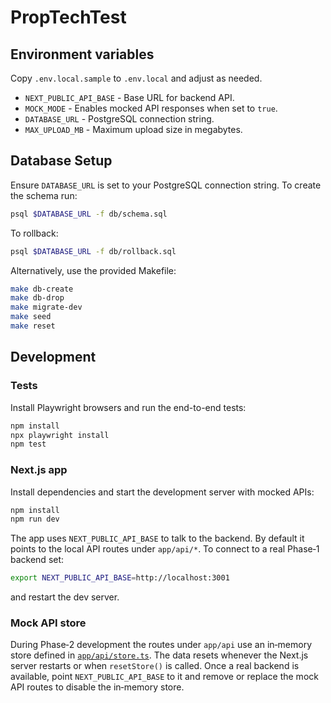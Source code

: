 # PropTechTest

## Environment variables

Copy `.env.local.sample` to `.env.local` and adjust as needed.

* `NEXT_PUBLIC_API_BASE` - Base URL for backend API.
* `MOCK_MODE` - Enables mocked API responses when set to `true`.
* `DATABASE_URL` - PostgreSQL connection string.
* `MAX_UPLOAD_MB` - Maximum upload size in megabytes.

## Database Setup

Ensure `DATABASE_URL` is set to your PostgreSQL connection string. To create the schema run:

```bash
psql $DATABASE_URL -f db/schema.sql
```

To rollback:

```bash
psql $DATABASE_URL -f db/rollback.sql
```

Alternatively, use the provided Makefile:

```bash
make db-create
make db-drop
make migrate-dev
make seed
make reset
```

## Development

### Tests

Install Playwright browsers and run the end-to-end tests:

```bash
npm install
npx playwright install
npm test
```

### Next.js app

Install dependencies and start the development server with mocked APIs:

```bash
npm install
npm run dev
```

The app uses `NEXT_PUBLIC_API_BASE` to talk to the backend. By default it points to the local API routes under `app/api/*`. To connect to a real Phase‑1 backend set:

```bash
export NEXT_PUBLIC_API_BASE=http://localhost:3001
```

and restart the dev server.

### Mock API store

During Phase‑2 development the routes under `app/api` use an in‑memory store
defined in [`app/api/store.ts`](app/api/store.ts). The data resets whenever the
Next.js server restarts or when `resetStore()` is called. Once a real backend
is available, point `NEXT_PUBLIC_API_BASE` to it and remove or replace the
mock API routes to disable the in‑memory store.

